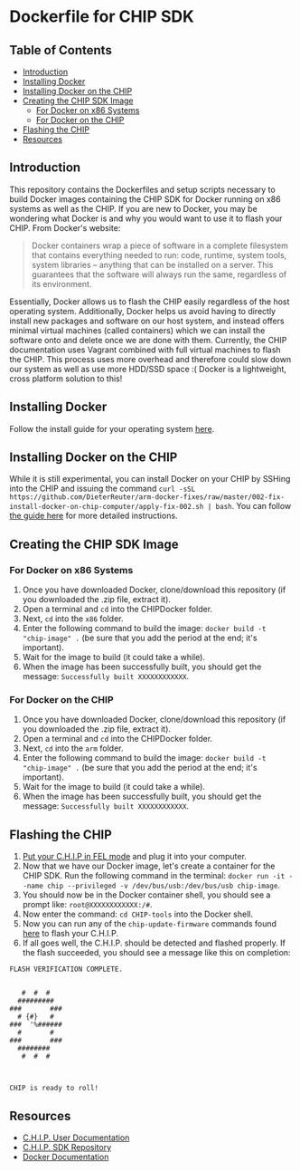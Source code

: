 # Dockerfile for CHIP SDK

## Table of Contents
- [Introduction](#introduction)
- [Installing Docker](#installing-docker)
- [Installing Docker on the CHIP](#installing-docker-on-the-chip)
- [Creating the CHIP SDK Image](#creating-the-chip-sdk-image)
    - [For Docker on x86 Systems](#for-docker-on-x86-systems)
    - [For Docker on the CHIP](#for-docker-on-the-chip)
- [Flashing the CHIP](#flashing-the-chip)
- [Resources](#resources)

## Introduction
This repository contains the Dockerfiles and setup scripts necessary to build Docker images containing the CHIP SDK for Docker running on x86 systems as well as the CHIP. If you are new to Docker, you may be wondering what Docker is and why you would want to use it to flash your CHIP. From Docker's website:
> Docker containers wrap a piece of software in a complete filesystem that contains everything needed to run: code, runtime, system tools, system libraries – anything that can be installed on a server. This guarantees that the software will always run the same, regardless of its environment.

Essentially, Docker allows us to flash the CHIP easily regardless of the host operating system. Additionally, Docker helps us avoid having to directly install new packages and software on our host system, and instead offers minimal virtual machines (called containers) which we can install the software onto and delete once we are done with them. Currently, the CHIP documentation uses Vagrant combined with full virtual machines to flash the CHIP. This process uses more overhead and therefore could slow down our system as well as use more HDD/SSD space :( Docker is a lightweight, cross platform solution to this!

## Installing Docker
Follow the install guide for your operating system [here](https://www.docker.com/products/overview#/install_the_platform).

## Installing Docker on the CHIP
While it is still experimental, you can install Docker on your CHIP by SSHing into the CHIP and issuing the command `curl -sSL https://github.com/DieterReuter/arm-docker-fixes/raw/master/002-fix-install-docker-on-chip-computer/apply-fix-002.sh | bash`. You can follow [the guide here](http://blog.hypriot.com/post/install-docker-on-chip-computer/) for more detailed instructions.

## Creating the CHIP SDK Image

### For Docker on x86 Systems
1. Once you have downloaded Docker, clone/download this repository (if you downloaded the .zip file, extract it).
2. Open a terminal and `cd` into the CHIPDocker folder.
3. Next, `cd` into the `x86` folder.
4. Enter the following command to build the image: `docker build -t "chip-image" .` (be sure that you add the period at the end; it's important).
5. Wait for the image to build (it could take a while).
6. When the image has been successfully built, you should get the message: `Successfully built XXXXXXXXXXXX`.

### For Docker on the CHIP
1. Once you have downloaded Docker, clone/download this repository (if you downloaded the .zip file, extract it).
2. Open a terminal and `cd` into the CHIPDocker folder.
3. Next, `cd` into the `arm` folder.
4. Enter the following command to build the image: `docker build -t "chip-image" .` (be sure that you add the period at the end; it's important).
5. Wait for the image to build (it could take a while).
6. When the image has been successfully built, you should get the message: `Successfully built XXXXXXXXXXXX`.

## Flashing the CHIP
1. [Put your C.H.I.P in FEL mode](http://docs.getchip.com/chip.html#instructions) and plug it into your computer.
2. Now that we have our Docker image, let's create a container for the CHIP SDK. Run the following command in the terminal: `docker run -it --name chip --privileged -v /dev/bus/usb:/dev/bus/usb chip-image`.
3. You should now be in the Docker container shell, you should see a prompt like: `root@XXXXXXXXXXXX:/#`.
4. Now enter the command: `cd CHIP-tools` into the Docker shell.
5. Now you can run any of the `chip-update-firmware` commands found [here](https://github.com/NextThingCo/CHIP-SDK) to flash your C.H.I.P.
6. If all goes well, the C.H.I.P. should be detected and flashed properly. If the flash succeeded, you should see a message like this on completion:

```
FLASH VERIFICATION COMPLETE.


   #  #  #
  #########
###       ###
  # {#}   #
###  '%######
  #       #
###       ###
  ########
   #  #  #



CHIP is ready to roll!
```

## Resources
- [C.H.I.P. User Documentation](http://docs.getchip.com/chip.html)
- [C.H.I.P. SDK Repository](https://github.com/NextThingCo/CHIP-SDK#help-section)
- [Docker Documentation](https://docs.docker.com/)
